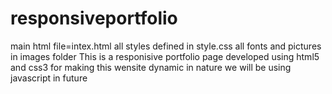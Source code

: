 # responsiveportfolio
main html file=intex.html
all styles defined in style.css
all fonts and pictures in images folder
This is a responisive portfolio page developed using html5 and css3
for making this wensite dynamic in nature we will be using javascript in future
